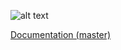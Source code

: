 ![alt text](https://travis-ci.org/awestlake87/cortical.svg?branch=master)

[Documentation (master)](https://awestlake87.github.io/cortical/cortical)
